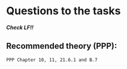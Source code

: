 # Questions to the tasks



***Check LF!!*** 

## Recommended theory (PPP):
```
PPP Chapter 10, 11, 21.6.1 and B.7

```